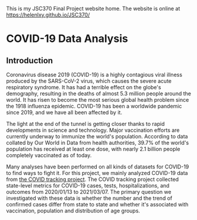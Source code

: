 This is my JSC370 Final Project website home. The website is online at https://helenlxy.github.io/JSC370/

# COVID-19 Data Analysis

## Introduction

Coronavirus disease 2019 (COVID-19) is a highly contagious viral illness produced by the SARS-CoV-2 virus, which causes the severe acute respiratory syndrome. It has had a terrible effect on the globe's demography, resulting in the deaths of almost 5.3 million people around the world. It has risen to become the most serious global health problem since the 1918 influenza epidemic. COVID-19 has been a worldwide pandemic since 2019, and we have all been affected by it.

The light at the end of the tunnel is getting closer thanks to rapid developments in science and technology. Major vaccination efforts are currently underway to immunize the world's population. According to data collated by Our World in Data from health authorities, 39.7% of the world's population has received at least one dose, with nearly 2.1 billion people completely vaccinated as of today.

Many analyses have been performed on all kinds of datasets for COVID-19 to find ways to fight it. For this project, we mainly analyzed COVID-19 data from [the COVID tracking project](https://covidtracking.com/). The COVID tracking project collected state-level metrics for COVID-19 cases, tests, hospitalizations, and outcomes from 2020/01/13 to 2021/03/07. The primary question we investigated with these data is whether the number and the trend of confirmed cases differ from state to state and whether it's associated with vaccination, population and distribution of age groups.